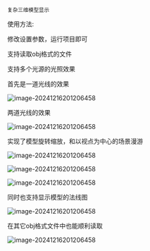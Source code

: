 ```
复杂三维模型显示
```

使用方法:

修改设置参数，运行项目即可

支持读取obj格式的文件

支持多个光源的光照效果

首先是一道光线的效果

![image-20241216201206458](onelight.png)

两道光线的效果

![image-20241216201206458](twolight.png)

实现了模型旋转缩放，和以视点为中心的场景漫游

![image-20241216201206458](模型旋转.png)

![image-20241216201206458](模型缩放.png)

![image-20241216201206458](模型平移.png)

同时也支持显示模型的法线图

![image-20241216201206458](法线模型.png)

在其它obj格式文件中也能顺利读取

![image-20241216201206458](石头.png)
